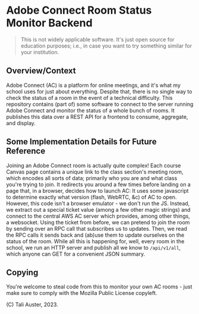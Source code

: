 # Adobe Connect Room Status Monitor Backend

> This is not widely applicable software. It's just open source for education
> purposes; i.e., in case you want to try something similar for your
> institution.

## Overview/Context

Adobe Connect (AC) is a platform for online meetings, and it's what my school
uses for just about everything. Despite that, there is no single way to check
the status of a room in the event of a technical difficulty. This repository
contains (part of) some software to connect to the server running Adobe Connect
and monitor the status of a whole bunch of rooms. It publishes this data over a
REST API for a frontend to consume, aggregate, and display.

## Some Implementation Details for Future Reference

Joining an Adobe Connect room is actually quite complex! Each course Canvas
page contains a unique link to the class section's meeting room, which encodes
all sorts of data; primarily who you are and what class you're trying to join.
It redirects you around a few times before landing on a page that, in a
browser, decides how to launch AC: It uses some javascript to determine exactly
what version (flash, WebRTC, &c) of AC to open. However, this code isn't a
browser emulator - we don't run the JS. Instead, we extract out a special
ticket value (among a few other magic strings) and connect to the central AWS
AC server which provides, among other things, a websocket. Using the ticket
from before, we can pretend to join the room by sending over an RPC call that
subscribes us to updates. Then, we read the RPC calls it sends back and (ab)use
them to update ourselves on the status of the room. While all this is happening
for, well, every room in the school, we run an HTTP server and publish all we
know to `/api/v1/all`, which anyone can GET for a convenient JSON summary.

## Copying

You're welcome to steal code from this to monitor your own AC rooms - just make
sure to comply with the Mozilla Public License copyleft.

(C) Tali Auster, 2023.
